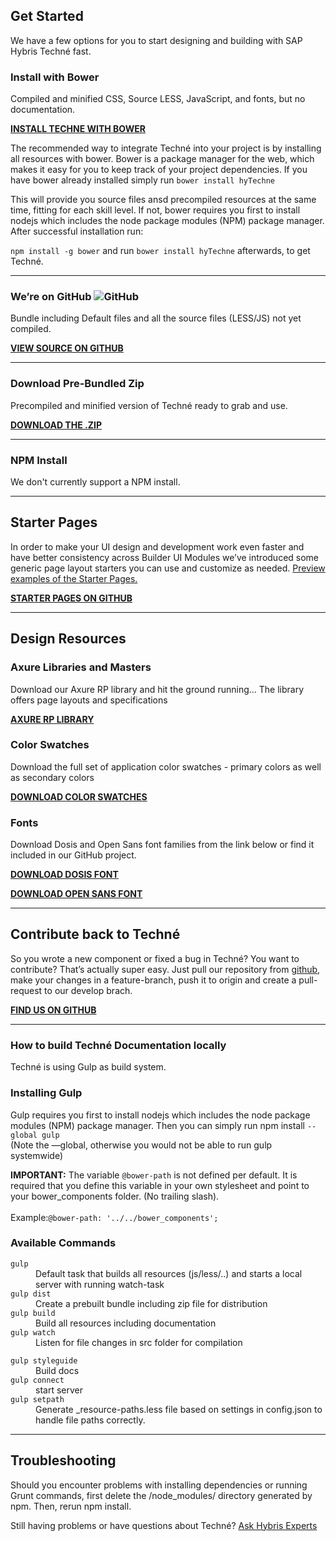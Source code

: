 <!--SIDENAVCONFIG
    {
        "showLeftNav": true,
        "navigation": [
            {
                "text": "Getting Started",
                "id": "#getting-started"
            },
             {
               "text": "Starter Pages",
               "id": "#starter-pages"
             },
             {
               "text": "Design Resources",
               "id": "#design-resources"
             },
             {
               "text": "Contribute",
               "id": "#contribute"
             },
             {
               "text": "Troubleshooting",
               "id": "#troubleshooting"
             }
        ]
    }
-->
<div class="hyDownloadPage">
    <section id="getting-started">
        <div class="row">
            <div class="col-xs-12 col-md-9">
                <h2>Get Started</h2>
                <p>We have a few options for you to start designing and building with SAP Hybris Techné fast.</p>
                <h3 id="installingBower" class="dosis-semibold">Install with Bower</h3>
                <p>Compiled and minified CSS, Source LESS, JavaScript, and fonts, but no documentation.</p>
                <p>
                    <strong>
                        <a href="https://libraries.io/bower/hyTechne" target="_blank">INSTALL TECHNE WITH BOWER</a>
                    </strong>
                </p>
                <p>
                    The recommended way to integrate Techné into your project is by installing all resources with bower. Bower is a package manager for the web, which makes it easy for you to keep track of your project dependencies. If you have bower already installed simply run <code>bower install hyTechne</code>
                </p>
                <p>  
                    This will provide you source files ansd precompiled resources at the same time, fitting for each skill level. If not, bower requires you first to install nodejs which includes the node package modules (NPM) package manager. After successful installation run:
                </p>
                <p>
                    <code>npm install -g bower</code> and run <code>bower install hyTechne</code> afterwards, to get Techné.
                </p>
                <hr>
                <h3>We’re on GitHub <img src="/images/git-icon.png" alt="GitHub"></h3>
                <p>Bundle including Default files and all the source files (LESS/JS) not yet compiled.</p>
                <p>
                    <strong>
                        <a href="https://github.com/SAP/techne" target="_blank">VIEW SOURCE ON GITHUB</a>
                    </strong>
                </p>
                <hr>
                <h3>Download Pre-Bundled Zip</h3>
                <p>Precompiled and minified version of Techné ready to grab and use.</p>
                <p>
                    <strong>
                        <a href="https://github.com/SAP/techne/releases" target="_blank">DOWNLOAD THE .ZIP</a>
                    </strong>
                </p>
                <hr>
                <h3>NPM Install</h3>
                <p>We don't currently support a NPM install.</p>
            </div>
        </div>
    </section>
    <hr class="section-seperator">
    <section id="starter-pages">
        <div class="row">
            <div class="col-xs-12 col-md-9">
                <h2>Starter Pages</h2>
                <p>
                    In order to make your UI design and development work even faster and have better consistency across Builder UI Modules we’ve introduced some generic page layout starters you can use and customize as needed. <a href="/starterpages/start.html">Preview examples of the Starter Pages.</a>
                </p>
                <p>
                    <strong>
                        <a href="https://github.com/SAP/techne/tree/develop/docs/kss/starterpages" target="_blank">STARTER PAGES ON GITHUB</a>
                    </strong>
                </p>
            </div>
        </div>
    </section>
    <hr class="section-seperator">
    <section id="design-resources">
        <div class="row">
            <div class="col-xs-12 col-md-9">
                <h2>Design Resources</h2>
                <h3>Axure Libraries and Masters</h3>
                <p>Download our Axure RP library and hit the ground running... The library offers page layouts and specifications</p>
                <div class="row">
                    <div class="col-md-4">
                        <p>
                            <strong>
                                <a href="public/downloads/Techne_AxureLibrary_v1_3_1.rplib" >AXURE RP LIBRARY</a>
                            </strong>
                        </p>
                    </div>
                </div>
                <!---<h3>Icons</h3>
                <p>
                    Download the full icon set. Each icon is available as SVG.
                </p>
                <p>
                    <strong>
                        <a href="#" >DOWNLOAD .SVG</a>
                    </strong>
                </p>--->
                <h3>Color Swatches</h3>
                <p>
                    Download the full set of application color swatches - primary colors as well as secondary colors
                </p>
                <p>
                    <strong>
                        <a href="public/downloads/teche_colors.aco">DOWNLOAD COLOR SWATCHES</a>
                    </strong>
                </p>
                <h3>Fonts</h3>
                <p>
                    Download Dosis and Open Sans font families from the link below or find it included in our GitHub project.
                </p>
                <div class="row">
                    <div class="col-md-4">
                        <p>
                            <strong>
                                <a href="https://fonts.google.com/specimen/Dosis?query=dosis" target="_blank">DOWNLOAD DOSIS FONT</a>
                            </strong>
                        </p>
                    </div>
                    <div class="col-md-6">
                        <p>
                            <strong>
                                <a href="https://fonts.google.com/specimen/Open+Sans?query=open+sans" target="_blank">DOWNLOAD OPEN SANS FONT</a>
                            </strong>
                        </p>                        
                    </div>
                </div>
            </div>  
        </div>
    </section>
    <hr class="section-seperator">
    <section id="contribute">
        <div class="row">
            <div class="col-xs-12 col-md-9">
                <h2>Contribute back to Techné</h2>
                <p>
                    So you wrote a new component or fixed a bug in Techné? You want to contribute? That’s actually super easy. Just pull our repository from <a href="https://github.com/SAP/techne" target="_blank">github</a>, make your changes in a feature-branch, push it to origin and create a pull-request to our develop brach.
                </p>
                <p>
                    <strong>
                        <a href="https://github.com/SAP/techne" target="_blank">FIND US ON GITHUB</a>
                    </strong>
                </p>
                <hr>
                <h3 class="dosis-semibold">How to build Techné Documentation locally</h3>
                <p>
                    Techné is using Gulp as build system.
                </p>
                <h3>Installing Gulp</h3>
                <p>
                    Gulp requires you first to install nodejs which includes the node package modules (NPM) package manager. Then you can simply run npm install <code>--global gulp</code> <br>
                    (Note the —global, otherwise you would not be able to run gulp systemwide)
                </p>
                <div class="alert alert-getting-started"><strong>IMPORTANT:</strong> The variable <code>@bower-path</code> is not defined per default. It is required that you define this variable in your own stylesheet and point to your bower_components folder. (No trailing slash).<br/><br/>Example:<code>@bower-path: '../../bower_components'; </code></div>
                <h3>Available Commands</h3>
                <div class="row">
                    <div class="col-xs-12 col-md-6">
                        <dl>
                            <dt><code>gulp</code></dt>
                            <dd>Default task that builds all resources (js/less/..) and starts a local server with running watch-task</dd>
                            <dt><code>gulp dist</code></dt>
                            <dd>Create a prebuilt bundle including zip file for distribution</dd>
                            <dt><code>gulp build</code></dt>
                            <dd>Build all resources including documentation</dd>
                            <dt><code>gulp watch</code></dt>
                            <dd>Listen for file changes in src folder for compilation</dd>
                        </dl>
                    </div>
                    <div class="col-xs-12 col-md-6">
                        <dl>
                            <dt><code>gulp styleguide</code></dt>
                            <dd>Build docs</dd>
                            <dt><code>gulp connect</code></dt>
                            <dd>start server</dd>
                            <dt><code>gulp setpath</code></dt>
                            <dd>Generate _resource-paths.less file based on settings in config.json to handle file paths correctly.</dd>
                        </dl>
                    </div>
                </div>
            </div>
        </div>
    </section>
    <hr class="section-seperator">
    <section id="troubleshooting">
        <div class="row">
            <div class="col-xs-12 col-md-9">
                <h2 class="dosis-semibold">Troubleshooting</h2>
                <p>Should you encounter problems with installing dependencies or running Grunt commands, first delete the /node_modules/ directory generated by npm. Then, rerun npm install.</p>
                <p>Still having problems or have questions about Techné? <a href="https://experts.hybris.com/topics/techne.html" target="_blank">Ask Hybris Experts</a></p>
            </div>
        </div>
    </section>
</div>
